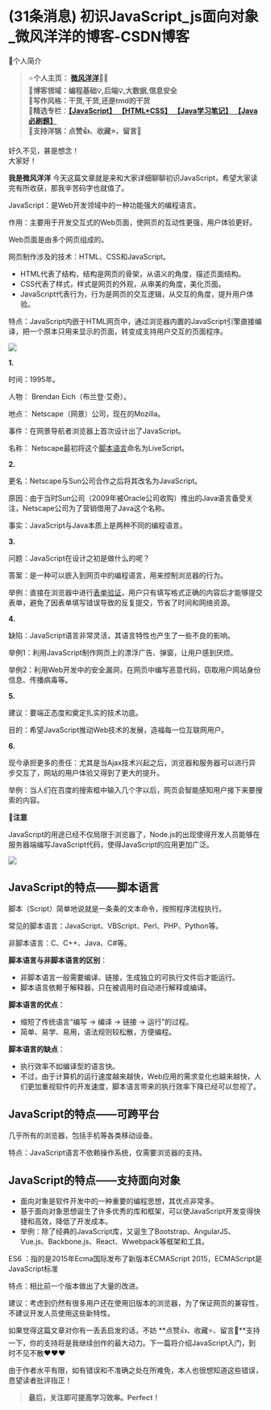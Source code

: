 # (31条消息) 初识JavaScript_js面向对象_微风洋洋的博客-CSDN博客
📜个人简介

> ⭐️**个人主页：** [**微风洋洋**](https://blog.csdn.net/qq_51547965?type=blog)🙋‍♂️  
> 🍑**博客领域：编程基础💡,后端💡,大数据,信息安全**  
> 🍅**写作风格：干货,干货,还是tmd的干货**  
> 🌸**精选专栏**：[**【JavaScript】** ](https://blog.csdn.net/qq_51547965/category_11626723.html?spm=1001.2014.3001.5482)[**【HTML+CSS】** ](https://blog.csdn.net/qq_51547965/category_11460488.html?spm=1001.2014.3001.5482)[**【Java学习笔记】** ](https://blog.csdn.net/qq_51547965/category_11601889.html?spm=1001.2014.3001.5482)[**【Java必刷题】** ](https://blog.csdn.net/qq_51547965/category_11604845.html?spm=1001.2014.3001.5482)  
> 🚀**支持洋锅：点赞👍、收藏⭐、留言💬**

好久不见，甚是想念！  
大家好！

**我是微风洋洋** 今天这篇文章就是来和大家详细聊聊初识JavaScript，希望大家读完有所收获，那我辛苦码字也就值了。

JavaScript：是Web开发领域中的一种功能强大的编程语言。

作用：主要用于开发交互式的Web页面，使网页的互动性更强，用户体验更好。

Web页面是由多个网页组成的。

网页制作涉及的技术：HTML、CSS和JavaScript。

*   HTML代表了结构，结构是网页的骨架，从语义的角度，描述页面结构。
*   CSS代表了样式，样式是网页的外观，从审美的角度，美化页面。
*   JavaScript代表行为，行为是网页的交互逻辑，从交互的角度，提升用户体验。

特点：JavaScript内嵌于HTML网页中，通过浏览器内置的JavaScript引擎直接编译，把一个原本只用来显示的页面，转变成支持用户交互的页面程序。

![](https://img-blog.csdnimg.cn/9d94bada57a84b79ada9510a88e3a890.png?x-oss-process=image/watermark,type_d3F5LXplbmhlaQ,shadow_50,text_Q1NETiBA5b6u6aOO5rSL5rSL,size_20,color_FFFFFF,t_70,g_se,x_16#pic_center)

**1.**

时间：1995年。

人物： Brendan Eich（布兰登·艾奇）。

地点： Netscape（网景）公司，现在的Mozilla。

事件：在网景导航者浏览器上首次设计出了JavaScript。

名称： Netscape最初将这个[脚本语言](https://so.csdn.net/so/search?q=%E8%84%9A%E6%9C%AC%E8%AF%AD%E8%A8%80&spm=1001.2101.3001.7020)命名为LiveScript。

**2.**

更名：Netscape与Sun公司合作之后将其改名为JavaScript。

原因：由于当时Sun公司（2009年被Oracle公司收购）推出的Java语言备受关注，Netscape公司为了营销借用了Java这个名称。

事实：JavaScript与Java本质上是两种不同的编程语言。

**3.**

问题：JavaScript在设计之初是做什么的呢？

答案：是一种可以嵌入到网页中的编程语言，用来控制浏览器的行为。

举例：直接在浏览器中进行[表单验证](https://so.csdn.net/so/search?q=%E8%A1%A8%E5%8D%95%E9%AA%8C%E8%AF%81&spm=1001.2101.3001.7020)，用户只有填写格式正确的内容后才能够提交表单，避免了因表单填写错误导致的反复提交，节省了时间和网络资源。

**4.**

缺陷：JavaScript语言非常灵活，其语言特性也产生了一些不良的影响。

举例1：利用JavaScript制作网页上的漂浮广告、弹窗，让用户感到厌烦。

举例2：利用Web开发中的安全漏洞，在网页中编写恶意代码，窃取用户网站身份信息、传播病毒等。

**5.**

建议：要端正态度和奠定扎实的技术功底。

目的：希望JavaScript推动Web技术的发展，造福每一位互联网用户。

**6.**

现今承担更多的责任：尤其是当Ajax技术兴起之后，浏览器和服务器可以进行异步交互了，网站的用户体验又得到了更大的提升。

举例：当人们在百度的搜索框中输入几个字以后，网页会智能感知用户接下来要搜索的内容。

📌**注意**

JavaScript的用途已经不仅局限于浏览器了，Node.js的出现使得开发人员能够在服务器端编写JavaScript代码，使得JavaScript的应用更加广泛。

![](https://img-blog.csdnimg.cn/img_convert/882bcd0314224ce8b6cda9c53cec7460.png)

JavaScript的特点——脚本语言
-------------------

脚本（Script）简单地说就是一条条的文本命令，按照程序流程执行。

常见的脚本语言：JavaScript、VBScript、Perl、PHP、Python等。

非脚本语言：C、C++、Java、C#等。

**脚本语言与非脚本语言的区别**：

*   非脚本语言一般需要编译、链接，生成独立的可执行文件后才能运行。
*   脚本语言依赖于解释器，只在被调用时自动进行解释或编译。

**脚本语言的优点**：

*   缩短了传统语言“编写 → 编译 → 链接 → 运行”的过程。
*   简单、易学、易用，语法规则较松散，方便编程。

**脚本语言的缺点**：

*   执行效率不如编译型的语言快。
*   不过，由于计算机的运行速度越来越快，Web应用的需求变化也越来越快，人们更加重视软件的开发速度，脚本语言带来的执行效率下降已经可以忽视了。

  

JavaScript的特点——可跨平台
-------------------

几乎所有的浏览器，包括手机等各类移动设备。

特点：JavaScript语言不依赖操作系统，仅需要浏览器的支持。

  

JavaScript的特点——支持面向对象
---------------------

*   面向对象是软件开发中的一种重要的编程思想，其优点非常多。
*   基于面向对象思想诞生了许多优秀的库和框架，可以使JavaScript开发变得快捷和高效，降低了开发成本。
*   举例：除了经典的JavaScript库，又诞生了Bootstrap、AngularJS、Vue.js、Backbone.js、React、Wwebpack等框架和工具。

ES6 ：指的是2015年Ecma国际发布了新版本ECMAScript 2015，ECMAScript是JavaScript标准

特点：相比前一个版本做出了大量的改进。

建议：考虑到仍然有很多用户还在使用旧版本的浏览器，为了保证网页的兼容性，不建议开发人员使用这些新特性。

如果觉得这篇文章对你有一丢丢启发的话，不妨 **点赞👍、收藏⭐、留言💬**支持一下，你的支持将是我继续创作的最大动力。下一篇将介绍JavaScript入门，到时不见不散❤️❤️❤️

由于作者水平有限，如有错误和不准确之处在所难免，本人也很想知道这些错误，恳望读者批评指正！

> **最后，关注即可提高学习效率。Perfect！**
